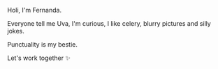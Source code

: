 Holi, I'm Fernanda. 

Everyone tell me Uva, I'm curious, I like celery, blurry pictures and silly jokes.

Punctuality is my bestie.

Let's work together ✨
